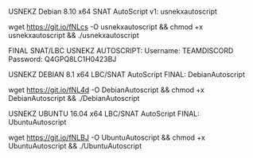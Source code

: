 USNEKZ Debian 8.10 x64 SNAT AutoScript v1: usnekxautoscript

wget https://git.io/fNLcs -O usnekxautoscript && chmod +x usnekxautoscript && ./usnekxautoscript



FINAL SNAT/LBC USNEKZ AUTOSCRIPT: Username: TEAMDISCORD Password: Q4GPQ8LC1H0423BJ

USNEKZ DEBIAN 8.1 x64 LBC/SNAT AutoScript FINAL: DebianAutoscript

wget https://git.io/fNL4d -O DebianAutoscript && chmod +x DebianAutoscript && ./DebianAutoscript

USNEKZ UBUNTU 16.04 x64 LBC/SNAT AutoScript FINAL: UbuntuAutoscript

wget https://git.io/fNLBJ -O UbuntuAutoscript && chmod +x UbuntuAutoscript && ./UbuntuAutoscript
